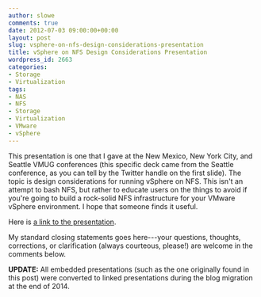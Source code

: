 ```yaml
---
author: slowe
comments: true
date: 2012-07-03 09:00:00+00:00
layout: post
slug: vsphere-on-nfs-design-considerations-presentation
title: vSphere on NFS Design Considerations Presentation
wordpress_id: 2663
categories:
- Storage
- Virtualization
tags:
- NAS
- NFS
- Storage
- Virtualization
- VMware
- vSphere
---
```


This presentation is one that I gave at the New Mexico, New York City, and Seattle VMUG conferences (this specific deck came from the Seattle conference, as you can tell by the Twitter handle on the first slide). The topic is design considerations for running vSphere on NFS. This isn't an attempt to bash NFS, but rather to educate users on the things to avoid if you're going to build a rock-solid NFS infrastructure for your VMware vSphere environment. I hope that someone finds it useful.

Here is [a link to the presentation][1].

My standard closing statements goes here---your questions, thoughts, corrections, or clarification (always courteous, please!) are welcome in the comments below.

**UPDATE:** All embedded presentations (such as the one originally found in this post) were converted to linked presentations during the blog migration at the end of 2014.

[1]: http://www.slideshare.net/lowescott/2012-0618seavspherenasdesign